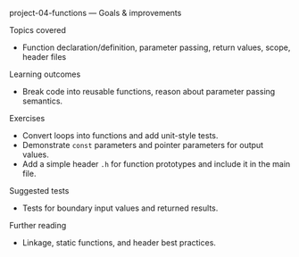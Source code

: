 
project-04-functions — Goals & improvements

Topics covered
- Function declaration/definition, parameter passing, return values, scope, header files

Learning outcomes
- Break code into reusable functions, reason about parameter passing semantics.

Exercises
- Convert loops into functions and add unit-style tests.
- Demonstrate `const` parameters and pointer parameters for output values.
- Add a simple header `.h` for function prototypes and include it in the main file.

Suggested tests
- Tests for boundary input values and returned results.

Further reading
- Linkage, static functions, and header best practices.
